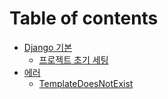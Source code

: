 # Table of contents

* [Django 기본](README.md)
  * [프로젝트 초기 세팅](django-기본/undefined.md)
* [에러](에러/README.md)
  * [TemplateDoesNotExist](에러/templatedoesnotexist.md)
